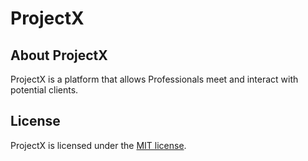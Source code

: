 # ProjectX

## About ProjectX
ProjectX is a platform that allows Professionals  meet and interact with potential clients. 

## License

ProjectX is licensed under the [MIT license](https://opensource.org/licenses/MIT).
